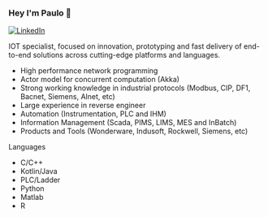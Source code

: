 ### Hey I'm Paulo 👋

[![LinkedIn](https://img.shields.io/badge/-LinkedIn-0A66C2?logo=linkedin&style=flat-square)](https://www.linkedin.com/in/paulo-roberto-balbino/)

IOT specialist, focused on innovation, prototyping and fast delivery of end-to-end solutions across cutting-edge platforms and languages. 

- High performance network programming
- Actor model for concurrent computation (Akka)
- Strong working knowledge in industrial protocols (Modbus, CIP, DF1, Bacnet, Siemens, Alnet, etc)
- Large experience in reverse engineer
- Automation (Instrumentation, PLC and IHM)
- Information Management (Scada, PIMS, LIMS, MES and InBatch)
- Products and Tools (Wonderware, Indusoft, Rockwell, Siemens, etc)


Languages
- C/C++
- Kotlin/Java
- PLC/Ladder
- Python
- Matlab
- R

 
  
